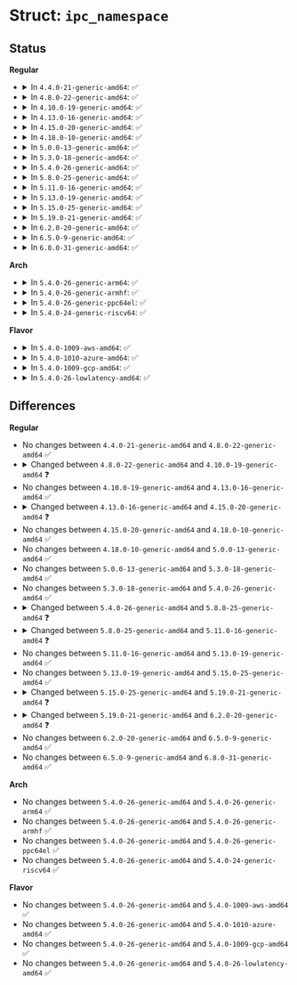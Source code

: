 # Struct: <code>ipc_namespace</code>

## Status
<b>Regular</b>
<ul>
<li>
<details>
<summary>In <code>4.4.0-21-generic-amd64</code>: ✅</summary>

```c
struct ipc_namespace {
    atomic_t count;
    struct ipc_ids[3] ids;
    int[4] sem_ctls;
    int used_sems;
    unsigned int msg_ctlmax;
    unsigned int msg_ctlmnb;
    unsigned int msg_ctlmni;
    atomic_t msg_bytes;
    atomic_t msg_hdrs;
    size_t shm_ctlmax;
    size_t shm_ctlall;
    long unsigned int shm_tot;
    int shm_ctlmni;
    int shm_rmid_forced;
    struct notifier_block ipcns_nb;
    struct vfsmount * mq_mnt;
    unsigned int mq_queues_count;
    unsigned int mq_queues_max;
    unsigned int mq_msg_max;
    unsigned int mq_msgsize_max;
    unsigned int mq_msg_default;
    unsigned int mq_msgsize_default;
    struct user_namespace * user_ns;
    struct ns_common ns;
}
```
</details>
</li>
<li>
<details>
<summary>In <code>4.8.0-22-generic-amd64</code>: ✅</summary>

```c
struct ipc_namespace {
    atomic_t count;
    struct ipc_ids[3] ids;
    int[4] sem_ctls;
    int used_sems;
    unsigned int msg_ctlmax;
    unsigned int msg_ctlmnb;
    unsigned int msg_ctlmni;
    atomic_t msg_bytes;
    atomic_t msg_hdrs;
    size_t shm_ctlmax;
    size_t shm_ctlall;
    long unsigned int shm_tot;
    int shm_ctlmni;
    int shm_rmid_forced;
    struct notifier_block ipcns_nb;
    struct vfsmount * mq_mnt;
    unsigned int mq_queues_count;
    unsigned int mq_queues_max;
    unsigned int mq_msg_max;
    unsigned int mq_msgsize_max;
    unsigned int mq_msg_default;
    unsigned int mq_msgsize_default;
    struct user_namespace * user_ns;
    struct ns_common ns;
}
```
</details>
</li>
<li>
<details>
<summary>In <code>4.10.0-19-generic-amd64</code>: ✅</summary>

```c
struct ipc_namespace {
    atomic_t count;
    struct ipc_ids[3] ids;
    int[4] sem_ctls;
    int used_sems;
    unsigned int msg_ctlmax;
    unsigned int msg_ctlmnb;
    unsigned int msg_ctlmni;
    atomic_t msg_bytes;
    atomic_t msg_hdrs;
    size_t shm_ctlmax;
    size_t shm_ctlall;
    long unsigned int shm_tot;
    int shm_ctlmni;
    int shm_rmid_forced;
    struct notifier_block ipcns_nb;
    struct vfsmount * mq_mnt;
    unsigned int mq_queues_count;
    unsigned int mq_queues_max;
    unsigned int mq_msg_max;
    unsigned int mq_msgsize_max;
    unsigned int mq_msg_default;
    unsigned int mq_msgsize_default;
    struct user_namespace * user_ns;
    struct ucounts * ucounts;
    struct ns_common ns;
}
```
</details>
</li>
<li>
<details>
<summary>In <code>4.13.0-16-generic-amd64</code>: ✅</summary>

```c
struct ipc_namespace {
    atomic_t count;
    struct ipc_ids[3] ids;
    int[4] sem_ctls;
    int used_sems;
    unsigned int msg_ctlmax;
    unsigned int msg_ctlmnb;
    unsigned int msg_ctlmni;
    atomic_t msg_bytes;
    atomic_t msg_hdrs;
    size_t shm_ctlmax;
    size_t shm_ctlall;
    long unsigned int shm_tot;
    int shm_ctlmni;
    int shm_rmid_forced;
    struct notifier_block ipcns_nb;
    struct vfsmount * mq_mnt;
    unsigned int mq_queues_count;
    unsigned int mq_queues_max;
    unsigned int mq_msg_max;
    unsigned int mq_msgsize_max;
    unsigned int mq_msg_default;
    unsigned int mq_msgsize_default;
    struct user_namespace * user_ns;
    struct ucounts * ucounts;
    struct ns_common ns;
}
```
</details>
</li>
<li>
<details>
<summary>In <code>4.15.0-20-generic-amd64</code>: ✅</summary>

```c
struct ipc_namespace {
    refcount_t count;
    struct ipc_ids[3] ids;
    int[4] sem_ctls;
    int used_sems;
    unsigned int msg_ctlmax;
    unsigned int msg_ctlmnb;
    unsigned int msg_ctlmni;
    atomic_t msg_bytes;
    atomic_t msg_hdrs;
    size_t shm_ctlmax;
    size_t shm_ctlall;
    long unsigned int shm_tot;
    int shm_ctlmni;
    int shm_rmid_forced;
    struct notifier_block ipcns_nb;
    struct vfsmount * mq_mnt;
    unsigned int mq_queues_count;
    unsigned int mq_queues_max;
    unsigned int mq_msg_max;
    unsigned int mq_msgsize_max;
    unsigned int mq_msg_default;
    unsigned int mq_msgsize_default;
    struct user_namespace * user_ns;
    struct ucounts * ucounts;
    struct ns_common ns;
}
```
</details>
</li>
<li>
<details>
<summary>In <code>4.18.0-10-generic-amd64</code>: ✅</summary>

```c
struct ipc_namespace {
    refcount_t count;
    struct ipc_ids[3] ids;
    int[4] sem_ctls;
    int used_sems;
    unsigned int msg_ctlmax;
    unsigned int msg_ctlmnb;
    unsigned int msg_ctlmni;
    atomic_t msg_bytes;
    atomic_t msg_hdrs;
    size_t shm_ctlmax;
    size_t shm_ctlall;
    long unsigned int shm_tot;
    int shm_ctlmni;
    int shm_rmid_forced;
    struct notifier_block ipcns_nb;
    struct vfsmount * mq_mnt;
    unsigned int mq_queues_count;
    unsigned int mq_queues_max;
    unsigned int mq_msg_max;
    unsigned int mq_msgsize_max;
    unsigned int mq_msg_default;
    unsigned int mq_msgsize_default;
    struct user_namespace * user_ns;
    struct ucounts * ucounts;
    struct ns_common ns;
}
```
</details>
</li>
<li>
<details>
<summary>In <code>5.0.0-13-generic-amd64</code>: ✅</summary>

```c
struct ipc_namespace {
    refcount_t count;
    struct ipc_ids[3] ids;
    int[4] sem_ctls;
    int used_sems;
    unsigned int msg_ctlmax;
    unsigned int msg_ctlmnb;
    unsigned int msg_ctlmni;
    atomic_t msg_bytes;
    atomic_t msg_hdrs;
    size_t shm_ctlmax;
    size_t shm_ctlall;
    long unsigned int shm_tot;
    int shm_ctlmni;
    int shm_rmid_forced;
    struct notifier_block ipcns_nb;
    struct vfsmount * mq_mnt;
    unsigned int mq_queues_count;
    unsigned int mq_queues_max;
    unsigned int mq_msg_max;
    unsigned int mq_msgsize_max;
    unsigned int mq_msg_default;
    unsigned int mq_msgsize_default;
    struct user_namespace * user_ns;
    struct ucounts * ucounts;
    struct ns_common ns;
}
```
</details>
</li>
<li>
<details>
<summary>In <code>5.3.0-18-generic-amd64</code>: ✅</summary>

```c
struct ipc_namespace {
    refcount_t count;
    struct ipc_ids[3] ids;
    int[4] sem_ctls;
    int used_sems;
    unsigned int msg_ctlmax;
    unsigned int msg_ctlmnb;
    unsigned int msg_ctlmni;
    atomic_t msg_bytes;
    atomic_t msg_hdrs;
    size_t shm_ctlmax;
    size_t shm_ctlall;
    long unsigned int shm_tot;
    int shm_ctlmni;
    int shm_rmid_forced;
    struct notifier_block ipcns_nb;
    struct vfsmount * mq_mnt;
    unsigned int mq_queues_count;
    unsigned int mq_queues_max;
    unsigned int mq_msg_max;
    unsigned int mq_msgsize_max;
    unsigned int mq_msg_default;
    unsigned int mq_msgsize_default;
    struct user_namespace * user_ns;
    struct ucounts * ucounts;
    struct ns_common ns;
}
```
</details>
</li>
<li>
<details>
<summary>In <code>5.4.0-26-generic-amd64</code>: ✅</summary>

```c
struct ipc_namespace {
    refcount_t count;
    struct ipc_ids[3] ids;
    int[4] sem_ctls;
    int used_sems;
    unsigned int msg_ctlmax;
    unsigned int msg_ctlmnb;
    unsigned int msg_ctlmni;
    atomic_t msg_bytes;
    atomic_t msg_hdrs;
    size_t shm_ctlmax;
    size_t shm_ctlall;
    long unsigned int shm_tot;
    int shm_ctlmni;
    int shm_rmid_forced;
    struct notifier_block ipcns_nb;
    struct vfsmount * mq_mnt;
    unsigned int mq_queues_count;
    unsigned int mq_queues_max;
    unsigned int mq_msg_max;
    unsigned int mq_msgsize_max;
    unsigned int mq_msg_default;
    unsigned int mq_msgsize_default;
    struct user_namespace * user_ns;
    struct ucounts * ucounts;
    struct ns_common ns;
}
```
</details>
</li>
<li>
<details>
<summary>In <code>5.8.0-25-generic-amd64</code>: ✅</summary>

```c
struct ipc_namespace {
    refcount_t count;
    struct ipc_ids[3] ids;
    int[4] sem_ctls;
    int used_sems;
    unsigned int msg_ctlmax;
    unsigned int msg_ctlmnb;
    unsigned int msg_ctlmni;
    atomic_t msg_bytes;
    atomic_t msg_hdrs;
    size_t shm_ctlmax;
    size_t shm_ctlall;
    long unsigned int shm_tot;
    int shm_ctlmni;
    int shm_rmid_forced;
    struct notifier_block ipcns_nb;
    struct vfsmount * mq_mnt;
    unsigned int mq_queues_count;
    unsigned int mq_queues_max;
    unsigned int mq_msg_max;
    unsigned int mq_msgsize_max;
    unsigned int mq_msg_default;
    unsigned int mq_msgsize_default;
    struct user_namespace * user_ns;
    struct ucounts * ucounts;
    struct llist_node mnt_llist;
    struct ns_common ns;
}
```
</details>
</li>
<li>
<details>
<summary>In <code>5.11.0-16-generic-amd64</code>: ✅</summary>

```c
struct ipc_namespace {
    struct ipc_ids[3] ids;
    int[4] sem_ctls;
    int used_sems;
    unsigned int msg_ctlmax;
    unsigned int msg_ctlmnb;
    unsigned int msg_ctlmni;
    atomic_t msg_bytes;
    atomic_t msg_hdrs;
    size_t shm_ctlmax;
    size_t shm_ctlall;
    long unsigned int shm_tot;
    int shm_ctlmni;
    int shm_rmid_forced;
    struct notifier_block ipcns_nb;
    struct vfsmount * mq_mnt;
    unsigned int mq_queues_count;
    unsigned int mq_queues_max;
    unsigned int mq_msg_max;
    unsigned int mq_msgsize_max;
    unsigned int mq_msg_default;
    unsigned int mq_msgsize_default;
    struct user_namespace * user_ns;
    struct ucounts * ucounts;
    struct llist_node mnt_llist;
    struct ns_common ns;
}
```
</details>
</li>
<li>
<details>
<summary>In <code>5.13.0-19-generic-amd64</code>: ✅</summary>

```c
struct ipc_namespace {
    struct ipc_ids[3] ids;
    int[4] sem_ctls;
    int used_sems;
    unsigned int msg_ctlmax;
    unsigned int msg_ctlmnb;
    unsigned int msg_ctlmni;
    atomic_t msg_bytes;
    atomic_t msg_hdrs;
    size_t shm_ctlmax;
    size_t shm_ctlall;
    long unsigned int shm_tot;
    int shm_ctlmni;
    int shm_rmid_forced;
    struct notifier_block ipcns_nb;
    struct vfsmount * mq_mnt;
    unsigned int mq_queues_count;
    unsigned int mq_queues_max;
    unsigned int mq_msg_max;
    unsigned int mq_msgsize_max;
    unsigned int mq_msg_default;
    unsigned int mq_msgsize_default;
    struct user_namespace * user_ns;
    struct ucounts * ucounts;
    struct llist_node mnt_llist;
    struct ns_common ns;
}
```
</details>
</li>
<li>
<details>
<summary>In <code>5.15.0-25-generic-amd64</code>: ✅</summary>

```c
struct ipc_namespace {
    struct ipc_ids[3] ids;
    int[4] sem_ctls;
    int used_sems;
    unsigned int msg_ctlmax;
    unsigned int msg_ctlmnb;
    unsigned int msg_ctlmni;
    atomic_t msg_bytes;
    atomic_t msg_hdrs;
    size_t shm_ctlmax;
    size_t shm_ctlall;
    long unsigned int shm_tot;
    int shm_ctlmni;
    int shm_rmid_forced;
    struct notifier_block ipcns_nb;
    struct vfsmount * mq_mnt;
    unsigned int mq_queues_count;
    unsigned int mq_queues_max;
    unsigned int mq_msg_max;
    unsigned int mq_msgsize_max;
    unsigned int mq_msg_default;
    unsigned int mq_msgsize_default;
    struct user_namespace * user_ns;
    struct ucounts * ucounts;
    struct llist_node mnt_llist;
    struct ns_common ns;
}
```
</details>
</li>
<li>
<details>
<summary>In <code>5.19.0-21-generic-amd64</code>: ✅</summary>

```c
struct ipc_namespace {
    struct ipc_ids[3] ids;
    int[4] sem_ctls;
    int used_sems;
    unsigned int msg_ctlmax;
    unsigned int msg_ctlmnb;
    unsigned int msg_ctlmni;
    atomic_t msg_bytes;
    atomic_t msg_hdrs;
    size_t shm_ctlmax;
    size_t shm_ctlall;
    long unsigned int shm_tot;
    int shm_ctlmni;
    int shm_rmid_forced;
    struct notifier_block ipcns_nb;
    struct vfsmount * mq_mnt;
    unsigned int mq_queues_count;
    unsigned int mq_queues_max;
    unsigned int mq_msg_max;
    unsigned int mq_msgsize_max;
    unsigned int mq_msg_default;
    unsigned int mq_msgsize_default;
    struct ctl_table_set mq_set;
    struct ctl_table_header * mq_sysctls;
    struct ctl_table_set ipc_set;
    struct ctl_table_header * ipc_sysctls;
    struct user_namespace * user_ns;
    struct ucounts * ucounts;
    struct llist_node mnt_llist;
    struct ns_common ns;
}
```
</details>
</li>
<li>
<details>
<summary>In <code>6.2.0-20-generic-amd64</code>: ✅</summary>

```c
struct ipc_namespace {
    struct ipc_ids[3] ids;
    int[4] sem_ctls;
    int used_sems;
    unsigned int msg_ctlmax;
    unsigned int msg_ctlmnb;
    unsigned int msg_ctlmni;
    struct percpu_counter percpu_msg_bytes;
    struct percpu_counter percpu_msg_hdrs;
    size_t shm_ctlmax;
    size_t shm_ctlall;
    long unsigned int shm_tot;
    int shm_ctlmni;
    int shm_rmid_forced;
    struct notifier_block ipcns_nb;
    struct vfsmount * mq_mnt;
    unsigned int mq_queues_count;
    unsigned int mq_queues_max;
    unsigned int mq_msg_max;
    unsigned int mq_msgsize_max;
    unsigned int mq_msg_default;
    unsigned int mq_msgsize_default;
    struct ctl_table_set mq_set;
    struct ctl_table_header * mq_sysctls;
    struct ctl_table_set ipc_set;
    struct ctl_table_header * ipc_sysctls;
    struct user_namespace * user_ns;
    struct ucounts * ucounts;
    struct llist_node mnt_llist;
    struct ns_common ns;
}
```
</details>
</li>
<li>
<details>
<summary>In <code>6.5.0-9-generic-amd64</code>: ✅</summary>

```c
struct ipc_namespace {
    struct ipc_ids[3] ids;
    int[4] sem_ctls;
    int used_sems;
    unsigned int msg_ctlmax;
    unsigned int msg_ctlmnb;
    unsigned int msg_ctlmni;
    struct percpu_counter percpu_msg_bytes;
    struct percpu_counter percpu_msg_hdrs;
    size_t shm_ctlmax;
    size_t shm_ctlall;
    long unsigned int shm_tot;
    int shm_ctlmni;
    int shm_rmid_forced;
    struct notifier_block ipcns_nb;
    struct vfsmount * mq_mnt;
    unsigned int mq_queues_count;
    unsigned int mq_queues_max;
    unsigned int mq_msg_max;
    unsigned int mq_msgsize_max;
    unsigned int mq_msg_default;
    unsigned int mq_msgsize_default;
    struct ctl_table_set mq_set;
    struct ctl_table_header * mq_sysctls;
    struct ctl_table_set ipc_set;
    struct ctl_table_header * ipc_sysctls;
    struct user_namespace * user_ns;
    struct ucounts * ucounts;
    struct llist_node mnt_llist;
    struct ns_common ns;
}
```
</details>
</li>
<li>
<details>
<summary>In <code>6.8.0-31-generic-amd64</code>: ✅</summary>

```c
struct ipc_namespace {
    struct ipc_ids[3] ids;
    int[4] sem_ctls;
    int used_sems;
    unsigned int msg_ctlmax;
    unsigned int msg_ctlmnb;
    unsigned int msg_ctlmni;
    struct percpu_counter percpu_msg_bytes;
    struct percpu_counter percpu_msg_hdrs;
    size_t shm_ctlmax;
    size_t shm_ctlall;
    long unsigned int shm_tot;
    int shm_ctlmni;
    int shm_rmid_forced;
    struct notifier_block ipcns_nb;
    struct vfsmount * mq_mnt;
    unsigned int mq_queues_count;
    unsigned int mq_queues_max;
    unsigned int mq_msg_max;
    unsigned int mq_msgsize_max;
    unsigned int mq_msg_default;
    unsigned int mq_msgsize_default;
    struct ctl_table_set mq_set;
    struct ctl_table_header * mq_sysctls;
    struct ctl_table_set ipc_set;
    struct ctl_table_header * ipc_sysctls;
    struct user_namespace * user_ns;
    struct ucounts * ucounts;
    struct llist_node mnt_llist;
    struct ns_common ns;
}
```
</details>
</li>
</ul>
<b>Arch</b>
<ul>
<li>
<details>
<summary>In <code>5.4.0-26-generic-arm64</code>: ✅</summary>

```c
struct ipc_namespace {
    refcount_t count;
    struct ipc_ids[3] ids;
    int[4] sem_ctls;
    int used_sems;
    unsigned int msg_ctlmax;
    unsigned int msg_ctlmnb;
    unsigned int msg_ctlmni;
    atomic_t msg_bytes;
    atomic_t msg_hdrs;
    size_t shm_ctlmax;
    size_t shm_ctlall;
    long unsigned int shm_tot;
    int shm_ctlmni;
    int shm_rmid_forced;
    struct notifier_block ipcns_nb;
    struct vfsmount * mq_mnt;
    unsigned int mq_queues_count;
    unsigned int mq_queues_max;
    unsigned int mq_msg_max;
    unsigned int mq_msgsize_max;
    unsigned int mq_msg_default;
    unsigned int mq_msgsize_default;
    struct user_namespace * user_ns;
    struct ucounts * ucounts;
    struct ns_common ns;
}
```
</details>
</li>
<li>
<details>
<summary>In <code>5.4.0-26-generic-armhf</code>: ✅</summary>

```c
struct ipc_namespace {
    refcount_t count;
    struct ipc_ids[3] ids;
    int[4] sem_ctls;
    int used_sems;
    unsigned int msg_ctlmax;
    unsigned int msg_ctlmnb;
    unsigned int msg_ctlmni;
    atomic_t msg_bytes;
    atomic_t msg_hdrs;
    size_t shm_ctlmax;
    size_t shm_ctlall;
    long unsigned int shm_tot;
    int shm_ctlmni;
    int shm_rmid_forced;
    struct notifier_block ipcns_nb;
    struct vfsmount * mq_mnt;
    unsigned int mq_queues_count;
    unsigned int mq_queues_max;
    unsigned int mq_msg_max;
    unsigned int mq_msgsize_max;
    unsigned int mq_msg_default;
    unsigned int mq_msgsize_default;
    struct user_namespace * user_ns;
    struct ucounts * ucounts;
    struct ns_common ns;
}
```
</details>
</li>
<li>
<details>
<summary>In <code>5.4.0-26-generic-ppc64el</code>: ✅</summary>

```c
struct ipc_namespace {
    refcount_t count;
    struct ipc_ids[3] ids;
    int[4] sem_ctls;
    int used_sems;
    unsigned int msg_ctlmax;
    unsigned int msg_ctlmnb;
    unsigned int msg_ctlmni;
    atomic_t msg_bytes;
    atomic_t msg_hdrs;
    size_t shm_ctlmax;
    size_t shm_ctlall;
    long unsigned int shm_tot;
    int shm_ctlmni;
    int shm_rmid_forced;
    struct notifier_block ipcns_nb;
    struct vfsmount * mq_mnt;
    unsigned int mq_queues_count;
    unsigned int mq_queues_max;
    unsigned int mq_msg_max;
    unsigned int mq_msgsize_max;
    unsigned int mq_msg_default;
    unsigned int mq_msgsize_default;
    struct user_namespace * user_ns;
    struct ucounts * ucounts;
    struct ns_common ns;
}
```
</details>
</li>
<li>
<details>
<summary>In <code>5.4.0-24-generic-riscv64</code>: ✅</summary>

```c
struct ipc_namespace {
    refcount_t count;
    struct ipc_ids[3] ids;
    int[4] sem_ctls;
    int used_sems;
    unsigned int msg_ctlmax;
    unsigned int msg_ctlmnb;
    unsigned int msg_ctlmni;
    atomic_t msg_bytes;
    atomic_t msg_hdrs;
    size_t shm_ctlmax;
    size_t shm_ctlall;
    long unsigned int shm_tot;
    int shm_ctlmni;
    int shm_rmid_forced;
    struct notifier_block ipcns_nb;
    struct vfsmount * mq_mnt;
    unsigned int mq_queues_count;
    unsigned int mq_queues_max;
    unsigned int mq_msg_max;
    unsigned int mq_msgsize_max;
    unsigned int mq_msg_default;
    unsigned int mq_msgsize_default;
    struct user_namespace * user_ns;
    struct ucounts * ucounts;
    struct ns_common ns;
}
```
</details>
</li>
</ul>
<b>Flavor</b>
<ul>
<li>
<details>
<summary>In <code>5.4.0-1009-aws-amd64</code>: ✅</summary>

```c
struct ipc_namespace {
    refcount_t count;
    struct ipc_ids[3] ids;
    int[4] sem_ctls;
    int used_sems;
    unsigned int msg_ctlmax;
    unsigned int msg_ctlmnb;
    unsigned int msg_ctlmni;
    atomic_t msg_bytes;
    atomic_t msg_hdrs;
    size_t shm_ctlmax;
    size_t shm_ctlall;
    long unsigned int shm_tot;
    int shm_ctlmni;
    int shm_rmid_forced;
    struct notifier_block ipcns_nb;
    struct vfsmount * mq_mnt;
    unsigned int mq_queues_count;
    unsigned int mq_queues_max;
    unsigned int mq_msg_max;
    unsigned int mq_msgsize_max;
    unsigned int mq_msg_default;
    unsigned int mq_msgsize_default;
    struct user_namespace * user_ns;
    struct ucounts * ucounts;
    struct ns_common ns;
}
```
</details>
</li>
<li>
<details>
<summary>In <code>5.4.0-1010-azure-amd64</code>: ✅</summary>

```c
struct ipc_namespace {
    refcount_t count;
    struct ipc_ids[3] ids;
    int[4] sem_ctls;
    int used_sems;
    unsigned int msg_ctlmax;
    unsigned int msg_ctlmnb;
    unsigned int msg_ctlmni;
    atomic_t msg_bytes;
    atomic_t msg_hdrs;
    size_t shm_ctlmax;
    size_t shm_ctlall;
    long unsigned int shm_tot;
    int shm_ctlmni;
    int shm_rmid_forced;
    struct notifier_block ipcns_nb;
    struct vfsmount * mq_mnt;
    unsigned int mq_queues_count;
    unsigned int mq_queues_max;
    unsigned int mq_msg_max;
    unsigned int mq_msgsize_max;
    unsigned int mq_msg_default;
    unsigned int mq_msgsize_default;
    struct user_namespace * user_ns;
    struct ucounts * ucounts;
    struct ns_common ns;
}
```
</details>
</li>
<li>
<details>
<summary>In <code>5.4.0-1009-gcp-amd64</code>: ✅</summary>

```c
struct ipc_namespace {
    refcount_t count;
    struct ipc_ids[3] ids;
    int[4] sem_ctls;
    int used_sems;
    unsigned int msg_ctlmax;
    unsigned int msg_ctlmnb;
    unsigned int msg_ctlmni;
    atomic_t msg_bytes;
    atomic_t msg_hdrs;
    size_t shm_ctlmax;
    size_t shm_ctlall;
    long unsigned int shm_tot;
    int shm_ctlmni;
    int shm_rmid_forced;
    struct notifier_block ipcns_nb;
    struct vfsmount * mq_mnt;
    unsigned int mq_queues_count;
    unsigned int mq_queues_max;
    unsigned int mq_msg_max;
    unsigned int mq_msgsize_max;
    unsigned int mq_msg_default;
    unsigned int mq_msgsize_default;
    struct user_namespace * user_ns;
    struct ucounts * ucounts;
    struct ns_common ns;
}
```
</details>
</li>
<li>
<details>
<summary>In <code>5.4.0-26-lowlatency-amd64</code>: ✅</summary>

```c
struct ipc_namespace {
    refcount_t count;
    struct ipc_ids[3] ids;
    int[4] sem_ctls;
    int used_sems;
    unsigned int msg_ctlmax;
    unsigned int msg_ctlmnb;
    unsigned int msg_ctlmni;
    atomic_t msg_bytes;
    atomic_t msg_hdrs;
    size_t shm_ctlmax;
    size_t shm_ctlall;
    long unsigned int shm_tot;
    int shm_ctlmni;
    int shm_rmid_forced;
    struct notifier_block ipcns_nb;
    struct vfsmount * mq_mnt;
    unsigned int mq_queues_count;
    unsigned int mq_queues_max;
    unsigned int mq_msg_max;
    unsigned int mq_msgsize_max;
    unsigned int mq_msg_default;
    unsigned int mq_msgsize_default;
    struct user_namespace * user_ns;
    struct ucounts * ucounts;
    struct ns_common ns;
}
```
</details>
</li>
</ul>

## Differences
<b>Regular</b>
<ul>
<li>
No changes between <code>4.4.0-21-generic-amd64</code> and <code>4.8.0-22-generic-amd64</code> ✅
</li>
<li>
<details>
<summary>Changed between <code>4.8.0-22-generic-amd64</code> and <code>4.10.0-19-generic-amd64</code> ❓</summary>
<ul>
<li>
<b>Field added. </b>
<code>struct ucounts * ucounts</code>
</li>
</ul>
</details>
</li>
<li>
No changes between <code>4.10.0-19-generic-amd64</code> and <code>4.13.0-16-generic-amd64</code> ✅
</li>
<li>
<details>
<summary>Changed between <code>4.13.0-16-generic-amd64</code> and <code>4.15.0-20-generic-amd64</code> ❓</summary>
<ul>
<li>
<b>Field type changed. </b>
<code>atomic_t count</code> ➡️ <code>refcount_t count</code>
</li>
</ul>
</details>
</li>
<li>
No changes between <code>4.15.0-20-generic-amd64</code> and <code>4.18.0-10-generic-amd64</code> ✅
</li>
<li>
No changes between <code>4.18.0-10-generic-amd64</code> and <code>5.0.0-13-generic-amd64</code> ✅
</li>
<li>
No changes between <code>5.0.0-13-generic-amd64</code> and <code>5.3.0-18-generic-amd64</code> ✅
</li>
<li>
No changes between <code>5.3.0-18-generic-amd64</code> and <code>5.4.0-26-generic-amd64</code> ✅
</li>
<li>
<details>
<summary>Changed between <code>5.4.0-26-generic-amd64</code> and <code>5.8.0-25-generic-amd64</code> ❓</summary>
<ul>
<li>
<b>Field added. </b>
<code>struct llist_node mnt_llist</code>
</li>
</ul>
</details>
</li>
<li>
<details>
<summary>Changed between <code>5.8.0-25-generic-amd64</code> and <code>5.11.0-16-generic-amd64</code> ❓</summary>
<ul>
<li>
<b>Field removed. </b>
<code>refcount_t count</code>
</li>
</ul>
</details>
</li>
<li>
No changes between <code>5.11.0-16-generic-amd64</code> and <code>5.13.0-19-generic-amd64</code> ✅
</li>
<li>
No changes between <code>5.13.0-19-generic-amd64</code> and <code>5.15.0-25-generic-amd64</code> ✅
</li>
<li>
<details>
<summary>Changed between <code>5.15.0-25-generic-amd64</code> and <code>5.19.0-21-generic-amd64</code> ❓</summary>
<ul>
<li>
<b>Field added. </b>
<code>struct ctl_table_set mq_set</code>
</li>
<li>
<b>Field added. </b>
<code>struct ctl_table_header * mq_sysctls</code>
</li>
<li>
<b>Field added. </b>
<code>struct ctl_table_set ipc_set</code>
</li>
<li>
<b>Field added. </b>
<code>struct ctl_table_header * ipc_sysctls</code>
</li>
</ul>
</details>
</li>
<li>
<details>
<summary>Changed between <code>5.19.0-21-generic-amd64</code> and <code>6.2.0-20-generic-amd64</code> ❓</summary>
<ul>
<li>
<b>Field added. </b>
<code>struct percpu_counter percpu_msg_bytes</code>
</li>
<li>
<b>Field added. </b>
<code>struct percpu_counter percpu_msg_hdrs</code>
</li>
<li>
<b>Field removed. </b>
<code>atomic_t msg_bytes</code>
</li>
<li>
<b>Field removed. </b>
<code>atomic_t msg_hdrs</code>
</li>
</ul>
</details>
</li>
<li>
No changes between <code>6.2.0-20-generic-amd64</code> and <code>6.5.0-9-generic-amd64</code> ✅
</li>
<li>
No changes between <code>6.5.0-9-generic-amd64</code> and <code>6.8.0-31-generic-amd64</code> ✅
</li>
</ul>
<b>Arch</b>
<ul>
<li>
No changes between <code>5.4.0-26-generic-amd64</code> and <code>5.4.0-26-generic-arm64</code> ✅
</li>
<li>
No changes between <code>5.4.0-26-generic-amd64</code> and <code>5.4.0-26-generic-armhf</code> ✅
</li>
<li>
No changes between <code>5.4.0-26-generic-amd64</code> and <code>5.4.0-26-generic-ppc64el</code> ✅
</li>
<li>
No changes between <code>5.4.0-26-generic-amd64</code> and <code>5.4.0-24-generic-riscv64</code> ✅
</li>
</ul>
<b>Flavor</b>
<ul>
<li>
No changes between <code>5.4.0-26-generic-amd64</code> and <code>5.4.0-1009-aws-amd64</code> ✅
</li>
<li>
No changes between <code>5.4.0-26-generic-amd64</code> and <code>5.4.0-1010-azure-amd64</code> ✅
</li>
<li>
No changes between <code>5.4.0-26-generic-amd64</code> and <code>5.4.0-1009-gcp-amd64</code> ✅
</li>
<li>
No changes between <code>5.4.0-26-generic-amd64</code> and <code>5.4.0-26-lowlatency-amd64</code> ✅
</li>
</ul>
